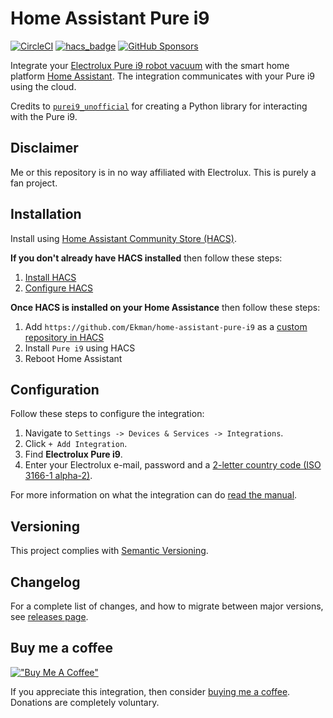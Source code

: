 # Home Assistant Pure i9

[![CircleCI](https://circleci.com/gh/Ekman/home-assistant-pure-i9/tree/master.svg?style=shield)](https://circleci.com/gh/Ekman/home-assistant-pure-i9/tree/master)
[![hacs_badge](https://img.shields.io/badge/HACS-Custom-orange.svg)](https://github.com/custom-components/hacs)
[![GitHub Sponsors](https://img.shields.io/github/sponsors/Ekman)](https://github.com/sponsors/Ekman)

Integrate your [Electrolux Pure i9 robot vacuum](https://www.electrolux.se/wellbeing/discover/robot-vacuum-cleaner-purei9/) with the smart home platform [Home Assistant](https://www.home-assistant.io/). The integration communicates with your Pure i9 using the cloud.

Credits to [`purei9_unofficial`](https://github.com/Phype/purei9_unofficial) for creating a Python library for interacting with the Pure i9.

## Disclaimer

Me or this repository is in no way affiliated with Electrolux. This is purely a fan project.

## Installation

Install using [Home Assistant Community Store (HACS)](https://hacs.xyz/).

**If you don't already have HACS installed** then follow these steps:

1. [Install HACS](https://hacs.xyz/docs/setup/prerequisites)
2. [Configure HACS](https://hacs.xyz/docs/configuration/basic)

**Once HACS is installed on your Home Assistance** then follow these steps:

1. Add `https://github.com/Ekman/home-assistant-pure-i9` as a [custom repository in HACS](https://hacs.xyz/docs/faq/custom_repositories/)
2. Install `Pure i9` using HACS
3. Reboot Home Assistant

## Configuration

Follow these steps to configure the integration:

1. Navigate to `Settings -> Devices & Services -> Integrations`.
2. Click `+ Add Integration`.
3. Find **Electrolux Pure i9**.
4. Enter your Electrolux e-mail, password and a [2-letter country code (ISO 3166-1 alpha-2)](https://en.wikipedia.org/wiki/ISO_3166-1_alpha-2).

For more information on what the integration can do [read the manual](MANUAL.md).

## Versioning

This project complies with [Semantic Versioning](https://semver.org/).

## Changelog

For a complete list of changes, and how to migrate between major versions, see [releases page](https://github.com/Ekman/home-assistant-pure-i9/releases).

## Buy me a coffee

[!["Buy Me A Coffee"](https://www.buymeacoffee.com/assets/img/custom_images/orange_img.png)](https://www.buymeacoffee.com/braska)

If you appreciate this integration, then consider [buying me a coffee](https://buymeacoffee.com/braska). Donations are completely voluntary.
